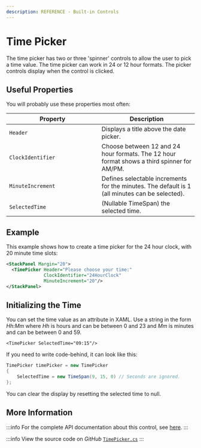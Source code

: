 ```yaml
---
description: REFERENCE - Built-in Controls
---
```


# Time Picker

The time picker has two or three 'spinner' controls to allow the user to pick a time value. The time picker can work in 24 or 12 hour formats. The picker controls display when the control is clicked.

## Useful Properties

You will probably use these properties most often:

<table><thead><tr><th width="231">Property</th><th>Description</th></tr></thead><tbody><tr><td><code>Header</code></td><td>Displays a title above the date picker.</td></tr><tr><td><code>ClockIdentifier</code></td><td>Choose between 12 and 24 hour formats. The 12 hour format shows a third spinner for AM/PM.</td></tr><tr><td><code>MinuteIncrement</code></td><td>Defines selectable increments for the minutes. The default is 1 (all minutes can be selected).</td></tr><tr><td><code>SelectedTime</code></td><td>(Nullable TimeSpan) the selected time.</td></tr></tbody></table>

## Example

This example shows how to create a time picker for the 24 hour clock, with 20 minute time slots:

```xml
<StackPanel Margin="20">
  <TimePicker Header="Please choose your time:" 
              ClockIdentifier="24HourClock"              
              MinuteIncrement="20"/>
</StackPanel>
```

<!--figure><img src="../../../.gitbook/assets/timepicker.gif" alt=""><figcaption></figcaption></figure-->

## **Initializing the Time**

You can set the time value as an attribute in XAML.  Use a string in the form _Hh:Mm_ where _Hh_ is hours and can be between 0 and 23 and _Mm_ is minutes and can be between 0 and 59.

```markup
<TimePicker SelectedTime="09:15"/>
```

If you need to write code-behind, it can look like this:

```csharp
TimePicker timePicker = new TimePicker
{
    SelectedTime = new TimeSpan(9, 15, 0) // Seconds are ignored.
};
```

You can clear the display by resetting the selected time to null.&#x20;

## More Information

:::info
For the complete API documentation about this control, see [here](http://reference.avaloniaui.net/api/Avalonia.Controls/TimePicker/).
:::

:::info
View the source code on _GitHub_ [`TimePicker.cs`](https://github.com/AvaloniaUI/Avalonia/blob/master/src/Avalonia.Controls/DateTimePickers/TimePicker.cs)
:::
